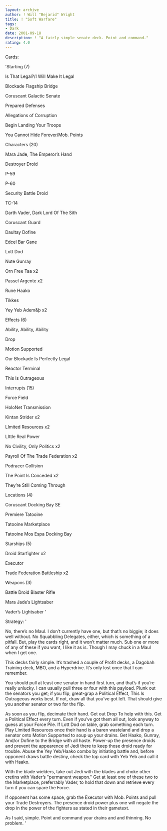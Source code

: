 ```yaml
---
layout: archive
author: ! Will "Bejarid" Wright
title: ! "Soft Warfare"
tags:
- Dark
date: 2001-09-18
description: ! "A fairly simple senate deck. Point and command."
rating: 4.0
---
```

Cards: 

'Starting (7)


Is That Legal?/I Will Make It Legal

Blockade Flagship Bridge

Coruscant Galactic Senate

Prepared Defenses

Allegations of Corruption

Begin Landing Your Troops

You Cannot Hide Forever/Mob. Points



Characters (20)


Mara Jade, The Emperor’s Hand

Destroyer Droid

P-59

P-60

Security Battle Droid

TC-14

Darth Vader, Dark Lord Of The Sith

Coruscant Guard

Daultay Dofine

Edcel Bar Gane

Lott Dod

Nute Gunray

Orn Free Taa x2

Passel Argente x2

Rune Haako

Tikkes

Yey Yeb Adem&þ x2




Effects (6)


Ability, Ability, Ability

Drop

Motion Supported

Our Blockade Is Perfectly Legal

Reactor Terminal

This Is Outrageous



Interrupts (15)


Force Field

HoloNet Transmission

Kintan Strider x2

LImited Resources x2

LIttle Real Power

No Civility, Only Politics x2

Payroll Of The Trade Federation x2

Podracer Collision

The Point Is Conceded x2

They’re Still Coming Through



Locations (4)


Coruscant Docking Bay SE

Premiere Tatooine

Tatooine Marketplace

Tatooine Mos Espa Docking Bay



Starships (5)


Droid Starfighter x2

Executor

Trade Federation Battleship x2



Weapons (3)


Battle Droid Blaster Rifle

Mara Jade’s Lightsaber

Vader’s Lightsaber '

Strategy: '

No, there’s no Maul. I don’t currently have one, but that’s no biggie; it does well without. No Squabbling Delegates, either, which is something of a pitfall. But, play the cards right, and it won’t matter much. Sub one or more of any of these if you want, I like it as is. Though I may chuck in a Maul when I get one.


This decks fairly simple. It’s trashed a couple of Profit decks, a Dagobah Training deck, MBO, and a Hyperdrive. It’s only lost once that I can remember.


You should pull at least one senator in hand first turn, and that’s if you’re really unlucky. I can usually pull three or four with this payload. Plunk out the senators you get; if you flip, great-grap a Political Effect, This Is Outrageous works best. If not, draw all that you’ve got left. That should give you another senator or two for the flip.


As soon as you flip, decimate their hand. Get out Drop To help with this. Get a Political Effect every turn. Even if you’ve got them all out, look anyway to guess at your Force Pile. If Lott Dod on table, grab something each turn. Play Limited Resources once their hand is a baren wasteland and drop a senator onto Motion Supported to soup up your drains. Get Haako, Gunray, And/or Dofine to the Bridge with all haste. Power-up the presence droids and prevent the appearence of Jedi there to keep those droid ready for trouble. Abuse the Yey Yeb/Haako combo by initiating battle and, before opponent draws battle destiny, check the top card with Yeb Yeb and call it with Haako.


With the blade wielders, take out Jedi with the blades and choke other cretins with Vader’s "permanent weapon." Get at least one of these two to the Marketplace, preferrably Vader, to hold that down and retrieve every turn if you can spare the Force.


If opponent has some space, grab the Executor with Mob. Points and pull your Trade Destroyers. The presence droid power plus one will negate the drop in the power of the fighters as stated in their gametext.


As I said, simple. Point and command your drains and and thinning. No problem. '